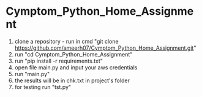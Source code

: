 # Cymptom_Python_Home_Assignment
1. clone a repository - run in cmd "git clone https://github.com/ameerh07/Cymptom_Python_Home_Assignment.git"
2. run "cd Cymptom_Python_Home_Assignment"
3. run "pip install -r requirements.txt"
4. open file main.py and input your aws credentials
5. run "main.py"
6. the results will be in chk.txt in project's folder
7. for testing run "tst.py"
